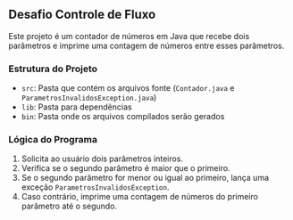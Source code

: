 ## Desafio Controle de Fluxo

Este projeto é um contador de números em Java que recebe dois parâmetros e imprime uma contagem de números entre esses parâmetros.

### Estrutura do Projeto

- `src`: Pasta que contém os arquivos fonte (`Contador.java` e `ParametrosInvalidosException.java`)
- `lib`: Pasta para dependências
- `bin`: Pasta onde os arquivos compilados serão gerados


### Lógica do Programa

1. Solicita ao usuário dois parâmetros inteiros.
2. Verifica se o segundo parâmetro é maior que o primeiro.
3. Se o segundo parâmetro for menor ou igual ao primeiro, lança uma exceção `ParametrosInvalidosException`.
4. Caso contrário, imprime uma contagem de números do primeiro parâmetro até o segundo.